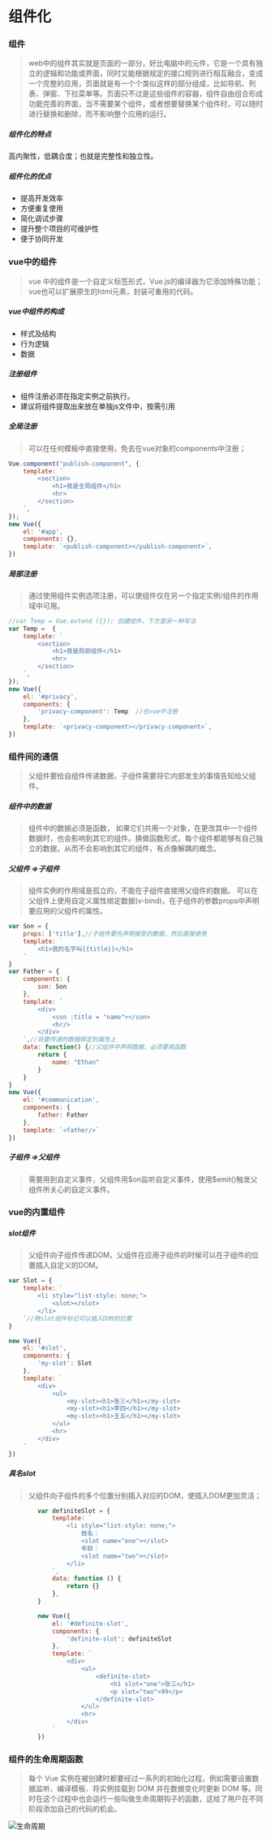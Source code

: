 # 组件化

### 组件

> web中的组件其实就是页面的一部分，好比电脑中的元件，它是一个具有独立的逻辑和功能或界面，同时又能根据规定的接口规则进行相互融合，变成一个完整的应用，页面就是有一个个类似这样的部分组成，比如导航、列表、弹窗、下拉菜单等。页面只不过是这些组件的容器，组件自由组合形成功能完善的界面，当不需要某个组件，或者想要替换某个组件时，可以随时进行替换和删除，而不影响整个应用的运行。

##### 组件化的特点

高内聚性，低耦合度；也就是完整性和独立性。

##### 组件化的优点

- 提高开发效率
- 方便重复使用
- 简化调试步骤
- 提升整个项目的可维护性
- 便于协同开发

### vue中的组件

> vue 中的组件是一个自定义标签形式，Vue.js的编译器为它添加特殊功能；
> vue也可以扩展原生的html元素，封装可重用的代码。

##### vue中组件的构成

- 样式及结构
- 行为逻辑
- 数据

##### 注册组件

- 组件注册必须在指定实例之前执行。
- 建议将组件提取出来放在单独js文件中，按需引用

##### 全局注册

> 可以在任何模板中直接使用，免去在vue对象的components中注册；

```javascript
Vue.component("publish-component", {
    template: `
        <section>
            <h1>我是全局组件</h1>
            <hr>
        </section>
    `,
});
new Vue({
    el: '#app',
    components: {},
    template: `<publish-component></publish-component>`,
})
```
##### 局部注册

> 通过使用组件实例选项注册，可以使组件仅在另一个指定实例/组件的作用域中可用。

```javascript
//var Temp = Vue.extend ({}); 创建组件，下方是另一种写法
var Temp =  {
    template: `
        <section>
            <h1>我是局部组件</h1>
            <hr>
        </section>
    `,
});
new Vue({
    el: '#privacy',
    components: {
        'privacy-component': Temp  //在vue中注册
    },
    template: `<privacy-component></privacy-component>`,
})
```

### 组件间的通信

> 父组件要给自组件传递数据，子组件需要将它内部发生的事情告知给父组件。

##### 组件中的数据

> 组件中的数据必须是函数， 如果它们共用一个对象，在更改其中一个组件数据时，也会影响到其它的组件。换做函数形式，每个组件都能够有自己独立的数据，从而不会影响到其它的组件，有点像解耦的概念。

##### 父组件 =>子组件

> 组件实例的作用域是孤立的，不能在子组件直接用父组件的数据。
可以在父组件上使用自定义属性绑定数据(v-bind)，在子组件的参数props中声明要应用的父组件的属性。

```javascript
var Son = {
    props: ['title'],//子组件要先声明接受的数据，然后直接使用
    template: `
        <h1>我的名字叫{{title}}</h1>
    `
}
var Father = {
    components: {
        son: Son
    },
    template: `
        <div>
            <son :title = "name"></son>
            <hr/>
        </div>
    `,//将要传递的数据绑定到属性上
    data: function() {//父组件中声明数据，必须要用函数
        return {
            name: "Ethan"
        }
    }
}
new Vue({
    el: '#communication',
    components: {
        father: Father 
    },
    template: `<father/>`
})
```

##### 子组件 =>父组件

> 需要用到自定义事件，父组件用\$on监听自定义事件，使用\$emit()触发父组件所关心的自定义事件。

### vue的内置组件

##### slot组件

> 父组件向子组件传递DOM，父组件在应用子组件的时候可以在子组件<slot></slot>的位置插入自定义的DOM。

```javascript
var Slot = {
    template: `
        <li style="list-style: none;">
            <slot></slot>
        </li>
    `//用slot组件标记可以插入DOM的位置
}

new Vue({
    el: '#slot',
    components: {
        'my-slot': Slot
    },
    template: `
        <div>
            <ul>
                <my-slot><h1>张三</h1></my-slot>
                <my-slot><h1>李四</h1></my-slot>
                <my-slot><h1>王五</h1></my-slot>
            </ul>
            <hr>
        </div>
    `
})   
```

##### 具名slot

> 父组件向子组件的多个位置分别插入对应的DOM，使插入DOM更加灵活；

```javascript
        var definiteSlot = {
            template: `
                <li style="list-style: none;">
                    姓名：
                    <slot name="one"></slot>
                    年龄：
                    <slot name="two"></slot>
                </li>
            `,
            data: function () {
                return {}
            },
        }

        new Vue({
            el: '#definite-slot',
            components: {
                'definite-slot': definiteSlot
            },
            template: `
                <div>
                    <ul>
                        <definite-slot>
                            <h1 slot="one">张三</h1>
                            <p slot="two">99</p>
                        </definite-slot>
                    </ul>
                    <hr>
                </div>
            `
        })
```

### 组件的生命周期函数

> 每个 Vue 实例在被创建时都要经过一系列的初始化过程，例如需要设置数据监听、编译模板、将实例挂载到 DOM 并在数据变化时更新 DOM 等。同时在这个过程中也会运行一些叫做生命周期钩子的函数，这给了用户在不同阶段添加自己的代码的机会。

![生命周期](../images/lifecycle.png)

